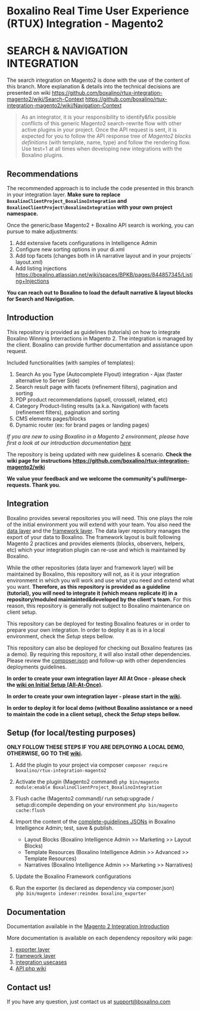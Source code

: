 # Boxalino Real Time User Experience (RTUX) Integration - Magento2

# SEARCH & NAVIGATION INTEGRATION
The search integration on Magento2 is done with the use of the content of this branch.
More explanation & details into the technical decisions are presented on wiki
https://github.com/boxalino/rtux-integration-magento2/wiki/Search-Context
https://github.com/boxalino/rtux-integration-magento2/wiki/Navigation-Context

> As an integrator, it is your responsibility to identify&fix possible conflicts of this generic Magento2 search-rewrite flow with other active plugins in your project.
> Once the API request is sent, it is expected for you to follow the API response tree of _Magento2 blocks definitions_ (with template, name, type) and follow the rendering flow.
> Use test=1 at all times when developing new integrations with the Boxalino plugins.

## Recommendations
The recommended approach is to include the code presented in this branch in your integration layer.
**Make sure to replace `BoxalinoClientProject_BoxalinoIntegration` and `BoxalinoClientProject\BoxalinoIntegration` with your own project namespace.**

Once the generic/base Magento2 + Boxalino API search is working, you can pursue to make adjustments:
1. Add extensive facets configurations in Intelligence Admin
2. Configure new sorting options in your di.xml
3. Add top facets (changes both in IA narrative layout and in your projects` layout.xml)
4. Add listing injections https://boxalino.atlassian.net/wiki/spaces/BPKB/pages/844857345/Listing+Injections

**You can reach out to Boxalino to load the default narrative & layout blocks for Search and Navigation.**

## Introduction
This repository is provided as guidelines (tutorials) on how to integrate Boxalino Winning Interractions in Magento 2.
The integration is managed by the client. Boxalino can provide further documentation and assistance upon request.

Included functionalities (with samples of templates):
1. Search As you Type (Autocomplete Flyout) integration - Ajax (faster alternative to Server Side)
2. Search result page with facets (refinement filters), pagination and sorting
3. PDP product recommendations (upsell, crosssell, related, etc)
4. Category Product-listing results (a.k.a. Navigation) with facets (refinement filters), pagination and sorting
5. CMS elements pages/blocks
6. Dynamic router (ex: for brand pages or landing pages)

*If you are new to using Boxalino in a Magento 2 environment, please have first a look at our introduction documentation [here](https://boxalino.atlassian.net/wiki/spaces/BPKB/pages/392396801/Magento+2)*

The repository is being updated with new guidelines & scenario.
**Check the wiki page for instructions https://github.com/boxalino/rtux-integration-magento2/wiki**

**We value your feedback and we welcome the community's pull/merge-requests. Thank you.**


## Integration
Boxalino provides several repositories you will need. This one plays the role of the initial environment you will extend with your team.
You also need the [data layer](https://github.com/boxalino/exporter-magento2) and the [framework layer](https://github.com/boxalino/rtux-magento2).
The data layer repository manages the export of your data to Boxalino.
The framework layout is built following Magento 2 practices and provides elements (blocks, observers, helpers, etc) which your integration plugin can re-use and which is maintained by Boxalino.

While the other repositories (data layer and framework layer) will be maintained by Boxalino, this repository will not, as it is your integration environment in which you will work and use what you need and extend what you want.
**Therefore, as this repository is provided as a guideline (tutorial), you will need to integrate it (which means replicate it) in a repository/moduled maintainted&developed by the client's team.**
For this reason, this repository is generally not subject to Boxalino maintenance on client setup.

This repository can be deployed for testing Boxalino features or in order to prepare your own integration.
In order to deploy it as is in a local environment, check the *Setup* steps bellow.

This repository can also be deployed for checking out Boxalino features (as a demo).
By requiring this repository, it will also install other dependencies. Please review the [composer.json](https://github.com/boxalino/rtux-integration-magento2/blob/master/composer.json)
and follow-up with other dependencies deployments guidelines.

**In order to create your own integration layer All At Once - please check the [wiki on Initial Setup (All-At-Once)](https://github.com/boxalino/rtux-integration-magento2/wiki/Initial-Setup-(All-At-Once)).**

**In order to create your own integration layer - please start in the [wiki](https://github.com/boxalino/rtux-integration-magento2/wiki#before-you-start).**


**In order to deploy it for local demo (without Boxalino assistance or a need to maintain the code in a client setup), check the *Setup* steps bellow.**


## Setup (for local/testing purposes)
**ONLY FOLLOW THESE STEPS IF YOU ARE DEPLOYING A LOCAL DEMO, OTHERWISE, GO TO THE [wiki](https://github.com/boxalino/rtux-integration-magento2/wiki#before-you-start).**

1. Add the plugin to your project via composer 
``composer require boxalino/rtux-integration-magento2``

2. Activate the plugin (Magento2 command)
``php bin/magento module:enable BoxalinoClientProject_BoxalinoIntegration``

3. Flush cache (Magento2 command)/ run setup:upgrade / setup:di:compile depending on your environment
``php bin/magento cache:flush``

4. Import the content of the [complete-guidelines JSONs](https://github.com/boxalino/rtux-integration-magento2/wiki/JSON-Guidelines-(Complete)) in Boxalino Intelligence Admin; test, save & publish.
    * Layout Blocks (Boxalino Intelligence Admin >> Marketing >> Layout Blocks)
    * Template Resources (Boxalino Intelligence Admin >> Advanced >> Template Resources)
    * Narratives  (Boxalino Intelligence Admin >> Marketing >> Narratives)

5. Update the Boxalino Framework configurations

6. Run the exporter (is declared as dependency via composer.json)  
```php bin/magento indexer:reindex boxalino_exporter```

## Documentation

Documentation available in the [Magento 2 Integration Introduction](https://boxalino.atlassian.net/wiki/spaces/BPKB/pages/392396801/Magento+2)

More documentation is available on each dependency repository wiki page:
1. [exporter layer](https://github.com/boxalino/exporter-magento2/wiki)
2. [framework layer](https://github.com/boxalino/rtux-magento2/wiki)
3. [integration usecases](https://github.com/boxalino/rtux-integration-magento2/wiki)
4. [API php wiki](https://github.com/boxalino/rtux-api-php/wiki)

## Contact us!

If you have any question, just contact us at support@boxalino.com
